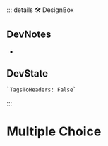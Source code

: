::: details 🛠 <dev>DesignBox</dev>

## DevNotes

-

## DevState

```py
`TagsToHeaders: False`
```

:::

# Multiple Choice
